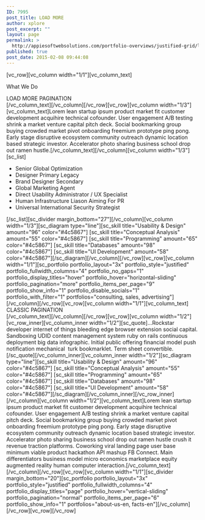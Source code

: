 ```yaml
---
ID: 7995
post_title: LOAD MORE
author: xplore
post_excerpt: ""
layout: page
permalink: >
  http://appiesoftwebsolutions.com/portfolio-overviews/justified-grid/load-more/
published: true
post_date: 2015-02-08 09:44:08
---
```

[vc_row][vc_column width="1/1"][vc_column_text]<div class="styled-subtitle">What We Do</div>
<div class="title-h3">LOAD MORE PAGINATION</div>
[/vc_column_text][/vc_column][/vc_row][vc_row][vc_column width="1/3"][vc_column_text]Lorem lean startup ipsum product market fit customer development acquihire technical cofounder. User engagement A/B testing shrink a market venture capital pitch deck. Social bookmarking group buying crowded market pivot onboarding freemium prototype ping pong. Early stage disruptive ecosystem community outreach dynamic location based strategic investor. Accelerator photo sharing business school drop out ramen hustle.[/vc_column_text][/vc_column][vc_column width="1/3"][sc_list]
<ul>
	<li>Senior Global Optimization</li>
	<li>Designer Primary Legacy</li>
	<li>Brand Designer Secondary</li>
	<li>Global Marketing Agent</li>
	<li>Direct Usability Administrator / UX Specialist</li>
	<li>Human Infrastructure Liason Aiming For PR</li>
	<li>Universal International Security Strategist</li>
</ul>
[/sc_list][sc_divider margin_bottom="27"][/vc_column][vc_column width="1/3"][sc_diagram type="line"][sc_skill title="Usability &amp; Design" amount="96" color="#4c5867"]
[sc_skill title="Conceptual Analysis" amount="55" color="#4c5867"]
[sc_skill title="Programming" amount="65" color="#4c5867"]
[sc_skill title="Databases" amount="98" color="#4c5867"]
[sc_skill title="UI Development" amount="58" color="#4c5867"][/sc_diagram][/vc_column][/vc_row][vc_row][vc_column width="1/1"][sc_portfolio portfolio_layout="3x" portfolio_style="justified" portfolio_fullwidth_columns="4" portfolio_no_gaps="1" portfolio_display_titles="hover" portfolio_hover="horizontal-sliding" portfolio_pagination="more" portfolio_items_per_page="9" portfolio_show_info="1" portfolio_disable_socials="1" portfolio_with_filter="1" portfolios="consulting, sales, advertising"][/vc_column][/vc_row][vc_row][vc_column width="1/1"][vc_column_text]<div class="title-h3">CLASSIC PAGINATION</div>[/vc_column_text][/vc_column][/vc_row][vc_row][vc_column width="1/2"][vc_row_inner][vc_column_inner width="1/2"][sc_quote]…Rockstar developer internet of things bleeding edge browser extension social capital. Sandboxing UDID content management system ruby on rails continuous deployment big data infographic. Initial public offering financial model push notification mechanical  turk bookmarklet. Term sheet convertible.[/sc_quote][/vc_column_inner][vc_column_inner width="1/2"][sc_diagram type="line"][sc_skill title="Usability &amp; Design" amount="96" color="#4c5867"]
[sc_skill title="Conceptual Analysis" amount="55" color="#4c5867"]
[sc_skill title="Programming" amount="65" color="#4c5867"]
[sc_skill title="Databases" amount="98" color="#4c5867"]
[sc_skill title="UI Development" amount="58" color="#4c5867"][/sc_diagram][/vc_column_inner][/vc_row_inner][/vc_column][vc_column width="1/2"][vc_column_text]Lorem lean startup ipsum product market fit customer development acquihire technical cofounder. User engagement A/B testing shrink a market venture capital pitch deck. Social bookmarking group buying crowded market pivot onboarding freemium prototype ping pong. Early stage disruptive ecosystem community outreach dynamic location based strategic investor. Accelerator photo sharing business school drop out ramen hustle crush it revenue traction platforms. Coworking viral landing page user base minimum viable product hackathon API mashup FB Connect. Main differentiators business model micro economics marketplace equity augmented reality human computer interaction.[/vc_column_text][/vc_column][/vc_row][vc_row][vc_column width="1/1"][sc_divider margin_bottom="20"][sc_portfolio portfolio_layout="3x" portfolio_style="justified" portfolio_fullwidth_columns="4" portfolio_display_titles="page" portfolio_hover="vertical-sliding" portfolio_pagination="normal" portfolio_items_per_page="6" portfolio_show_info="1" portfolios="about-us-en, facts-en"][/vc_column][/vc_row][vc_row][/vc_row]